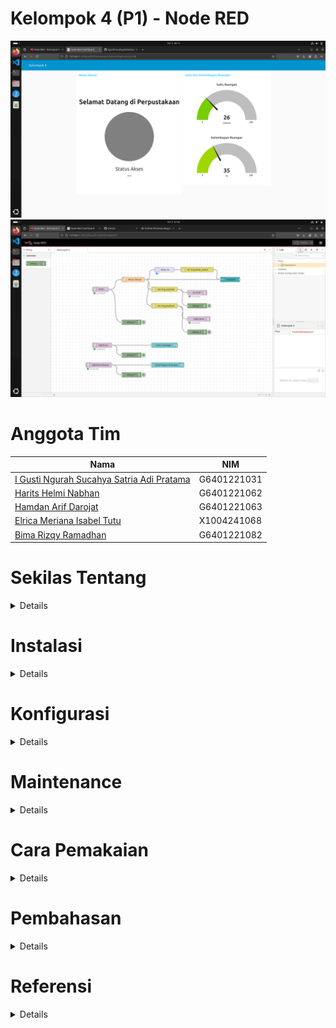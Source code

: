 # Kelompok 4 (P1) - Node RED
![hasil1.png](images/hasil1.png)
![hasil2.png](images/hasil2.png)

# Anggota Tim
| Nama                                      | NIM          |
|-------------------------------------------|--------------|
| [I Gusti Ngurah Sucahya Satria Adi Pratama](https://github.com/ngurahsucahya)| G6401221031  |
| [Harits Helmi Nabhan](https://github.com/haritsnabhan)| G6401221062  |
| [Hamdan Arif Darojat](https://github.com/hmdanna)| G6401221063  |
| [Elrica Meriana Isabel Tutu](https://github.com/ElricaMeriana)| X1004241068 |
| [Bima Rizqy Ramadhan](https://github.com/bimaskuy)| G6401221082  |

# Sekilas Tentang
<details>
   Node-RED adalah alat pemograman untuk menghubungkan perangkat-perangkat keras, API, dan layanan online dengan cara yang baru dan menarik. Node-RED memberikan editor berbasis browser untuk membuat aplikasi Internet of Things (IoT) yang mana lingkungan pemrograman visualnya mempermudah penggunanya untuk membuat aplikasi sebagai “flow”. Flow ini terbentuk dari node-node yang saling berhubungan di mana tiap node melakukan tugas tertentu. Walaupun Node-RED didesain untuk Internet of Things (IoT), ia juga dapat digunakan untuk keperluan umum dan untuk berbagai macam jenis aplikasi. Node-RED menyediakan editor alur berbasis peramban web, yang dapat digunakan untuk membuat fungsi JavaScript.
</details>

# Instalasi
<details>

### Alat dan Spesifikasi
1. Raspberry Pi 4 Model B
2. Rangkaian RFID menggunakan ESP32 Board seperti pada gambar di bawah</br>
![rangkaian.png](rangkaian.png)
3. Ubuntu 24
4. Raspberry OS 

### Menghubungkan PC dengan Raspberry (SSH)
```
ssh -X sucahya@192.168.1.102
```
![ssh.png](images/ssh.png)</br>

### Menginstal Node.js
Node RED berjalan di atas Node.js. Maka dari itu kita harus menginstal Node.js terlebih dulu
```
sudo apt update
sudo apt install nodejs
node -v
sudo apt install npm
```
![nodejs1.png](images/nodejs1.png)</br>
![nodejs2.png](images/nodejs2.png)</br>
![nodejs3.png](images/nodejs3.png)</br>

### Menginstal Mosquitto (MQTT Broker)
```
sudo apt update
sudo apt install -y mosquitto
sudo systemctl status mosquitto
sudo apt install -y mosquitto-clients
```
Jika ingin menjalankan atau menutup broker jalankan perintah berikut
```
sudo systemctl start mosquitto
sudo systemctl stop mosquitto
```
![mosquitto1.png](images/mosquitto1.png)</br>
![mosquitto2.png](images/mosquitto2.png)</br>

### Menginstall Node RED
```
sudo npm install -g --unsafe-perm node-red
```
![nodered1.png](images/nodered1.png)

### Setup MQTT ESP32
</details>

# Konfigurasi
<details>

Kita akan menjadikan Raspberry Pi 4 sebagai server. Jadi kita perlu mendaftar dan menginstall localtonet.
### Melakukan registrasi pada localtonet.com
1. Kunjugi website localtonet.com dan isi email untuk registrasi. </br>
![regislocaltonet1.png](images/regislocaltonet1.png)</br>
2. Setelah itu copy authtoken yang diberikan secara otomatis</br>
![regislocaltonet2.png](images/regislocaltonet2.png)</br>
3. Buat server dengan menulis alamat localhost tempat kita menyimpan Node RED (127.0.0.1:1800).
4. Setelah itu jalankan servernya dengan klik tombol start.</br>
![regislocaltonet3.png](images/regislocaltonet3.png)</br>
### Menginstal localtonet 
Localtonet berjalan di berbagai maam arsitektur. Raspberry Pi 4 yang saya pakai berjalan dengan arsitektur aarch64 sehingga saya unduh versi yang sesuai.
```
wget https://localtonet.com/download/localtonet-linux-arm.zip
unzip localtonet-linux-arm.zip
chmod 777 ./localtonet
./localtonet authtoken PASTE_HERE_COPIED_AUTHTOKEN 
```
Sehingga muncul tampilan seperti ini</br>
![localtonet1.png](images/localtonet1.png)</br>
Jangan lupa jalankan Node RED.</br>
Sekarang server sudah berjalan melalui Raspberry Pi 4. Server akan tetap hidup selama Raspberry Pi 4 juga menyala. 
</details>


# Maintenance
<details>
   
Lakukan command `pm2 list` untuk mendapatkan semua process yang sedang berjalan

<img width="556" alt="image" src="https://github.com/user-attachments/assets/35365eab-51d1-4b05-9dc9-f0aab939a2cb">

Jika salah satu process offline, silahkan restart process tersebut dengan command `pm2 restart {id}` sesuaikan id dengan nama process yang offline

<img width="554" alt="image" src="https://github.com/user-attachments/assets/07898365-100a-434d-9048-e670b8468494">

Silahkan cek hal tersebut secara berkala, jika ingin automation restart server secara berkala dengan catatan bahwa server akan shutdown setiap jam silahkan gunakan `cron`
</details>

# Cara Pemakaian
<details>

### Membuka Node RED pertama kali
Memulai Node RED dengan mengetik command di bawah
```
node-red
chromium-browser
```
![nodered2.png](images/nodered2.png)</br>

Setelah server Node RED berjalan dan browser terbuka, maka tulis http://127.0.0.1:1880/ pada laman pencarian. Nanti akan muncul tampilan seperti di bawah ini

![nodered3.png](images/nodered3.png)</br>
![nodered4.png](images/nodered4.png)</br>

### Pengenalan fitur
1. Node </br>
Node merupakan komponen dasar dalam Node-RED. Setiap node dapat dikoneksikan dengan node lain untuk membentuk alur kerja. Contoh node pada aplikasi Node-RED ini yaitu node RFID, node delay, node debug, node template dan lain-lain.
3. Flow </br>
Flow adalah area kerja utama dalam Node-RED yang digunakan untuk menghubungkan node-node sehingga membentuk suatu alur program.
   - Tab: Berfungsi untuk memisahkan flow ke dalam beberapa tab yang berbeda
   - Group: Digunakan untuk mengelompokkan node-node yang saling berkaitan
   - Label: Berfungsi untuk memberikan nama atau keterangan pada komponen
4. Configuration </br>
Untuk mengkonfigurasi nodes dan sistem. Beberapa pengaturan yang dapat dilakukan seperti saat mengatur payload, delay dan koneksi ESP, seperti saat mengatur payload, delay dan koneksi ESP.
6. Debug </br>
Debug adalah fitur yang disediakan untuk memonitor jalannya program, mencari dan memperbaiki kesalahan yang terjadi.
8. Plug-in </br>
Plug-in merupakan fitur ekstensi yang dapat ditambahkan untuk memperluas fungsionalitas Node-RED. Pengguna dapat menginstal berbagai plugin sesuai dengan kebutuhan untuk menambah kemampuan sistem.Ekstensi untuk menambah fungsi tambahan.

### Memulai projek

</details>

# Pembahasan
<details>
   Node-RED adalah platform pemrograman berbasis aliran (flow-based programming) yang ditulis dalam bahasa JavaScript dan berjalan pada runtime Node.js. Berikut adalah kelebihan-kelebihan Node-RED:
   
- Memiliki antarmuka visual drag-and-drop yang sangat intuitif untuk membuat aliran program
- Mendukung berbagai protokol IoT seperti MQTT, HTTP, WebSocket, dan protokol industri lainnya
- Memiliki dashboard yang mudah dikustomisasi untuk visualisasi data secara real-time
- Tersedia ribuan node tambahan dari komunitas yang dapat diinstall dengan mudah
- Cocok untuk proyek IoT dan automasi karena ringan dan dapat berjalan di perangkat dengan resource terbatas
- Komunitas yang aktif dan dokumentasi yang lengkap
- Dapat diintegrasikan dengan berbagai platform dan layanan cloud
   
Beberapa kekurangan Node-RED antara lain:
- Meskipun antarmuka visual memudahkan pemrograman, tapi bisa membatasi fleksibilitas untuk logic yang sangat kompleks
- Performa bisa menurun ketika menangani aliran data yang sangat besar
- Node-RED merupakan platform open-source yang gratis, namun ketika diintegrasikan dengan layanan infrastruktur komputasi tertentu akan memerlukan biaya berlangganan dari penyedia layanan tersebut. Seingga biaya muncul dari penggunaan layanan pihak ketiga.  Beberapa contohnya:
  - Jika menggunakan node untuk mengakses API dari layanan premium seperti IBM Watson, AWS Lambda, atau Microsoft Azure, maka layanan-layanan ini mungkin memerlukan langganan premium meskipun node di Node-RED gratis.
  - Node yang memanfaatkan layanan cloud seperti Infura atau Alchemy untuk blockchain juga mungkin memerlukan akun premium di layanan tersebut.
- Membutuhkan pemahaman dasar JavaScript untuk fungsi-fungsi custom

Jika dibandingkan dengan platform serupa seperti Grafana, Node-RED ini memiliki keunggulan dan kelemahannya sendiri. Berikut adalah beberapa perbandingan antara kedua CMS ini:
- Node-RED lebih fokus pada pemrograman aliran dan automasi, sementara Grafana lebih spesialis untuk visualisasi dan monitoring
- Dashboard Node-RED lebih sederhana tapi lebih mudah dikustomisasi, sedangkan Grafana memiliki fitur visualisasi yang jauh lebih kaya
- Node-RED memiliki kemampuan pemrosesan dan transformasi data yang lebih baik
Grafana lebih unggul dalam hal manajemen alert dan notifikasi
- Node-RED lebih ringan dan mudah di-deploy di edge device
Kurva pembelajaran Node-RED lebih landai untuk pemula dibanding Grafana

</details>

# Referensi
<details>
   .[About Node-RED](https://nodered.org/).
</details>
